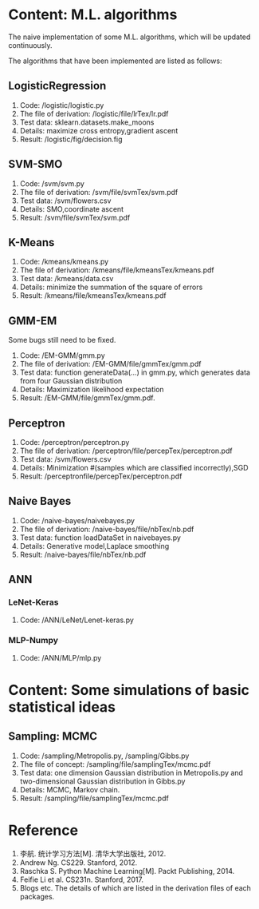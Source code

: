 # Content: M.L. algorithms
The naive implementation of some M.L. algorithms, which will be updated continuously.

The algorithms that have been implemented are listed as follows:

## LogisticRegression
1.  Code: /logistic/logistic.py
2.  The file of derivation: /logistic/file/lrTex/lr.pdf
3.  Test data: sklearn.datasets.make_moons
4.  Details: maximize cross entropy,gradient ascent
5.  Result: /logistic/fig/decision.fig
## SVM-SMO
1.  Code: /svm/svm.py
2.  The file of derivation: /svm/file/svmTex/svm.pdf
3.  Test data: /svm/flowers.csv
4.  Details: SMO,coordinate ascent
5.  Result: /svm/file/svmTex/svm.pdf

## K-Means
1.  Code: /kmeans/kmeans.py
2.  The file of derivation: /kmeans/file/kmeansTex/kmeans.pdf
3.  Test data: /kmeans/data.csv
4.  Details: minimize the summation of the square of errors
5.  Result: /kmeans/file/kmeansTex/kmeans.pdf

## GMM-EM
Some bugs still need to be fixed.
1.  Code: /EM-GMM/gmm.py
2.  The file of derivation: /EM-GMM/file/gmmTex/gmm.pdf
3.  Test data: function generateData(...) in gmm.py, which generates data from four Gaussian distribution
4.  Details: Maximization likelihood expectation
5.  Result: /EM-GMM/file/gmmTex/gmm.pdf.

## Perceptron
1.  Code: /perceptron/perceptron.py
2.  The file of derivation: /perceptron/file/percepTex/perceptron.pdf
3.  Test data: /svm/flowers.csv
4.  Details: Minimization #(samples which are classified incorrectly),SGD
5.  Result: /perceptronfile/percepTex/perceptron.pdf

## Naive Bayes
1.  Code: /naive-bayes/naivebayes.py
2.  The file of derivation: /naive-bayes/file/nbTex/nb.pdf
3.  Test data: function loadDataSet in naivebayes.py
4.  Details: Generative model,Laplace smoothing
5.  Result: /naive-bayes/file/nbTex/nb.pdf

## ANN
### LeNet-Keras
1.  Code: /ANN/LeNet/Lenet-keras.py

### MLP-Numpy
1.  Code: /ANN/MLP/mlp.py

# Content: Some simulations of basic statistical ideas
## Sampling: MCMC
1.  Code: /sampling/Metropolis.py, /sampling/Gibbs.py
2.  The file of concept: /sampling/file/samplingTex/mcmc.pdf
3.  Test data: one dimension Gaussian distribution in Metropolis.py and two-dimensional Gaussian distribution in Gibbs.py
4.  Details: MCMC, Markov chain.
5.  Result: /sampling/file/samplingTex/mcmc.pdf

# Reference
1.  李航. 统计学习方法[M]. 清华大学出版社, 2012.
2.  Andrew Ng. CS229. Stanford, 2012.
3.  Raschka S. Python Machine Learning[M]. Packt Publishing, 2014.
4.  Feifie Li et al. CS231n. Stanford, 2017.
5.  Blogs etc. The details of which are listed in the derivation files of each packages.